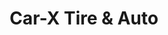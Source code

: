 ---
title: "Car-X Tire & Auto"
url: /indianapolis/car-x-tire-und-auto-north-shadeland-avenue/
shop: Autowerkstatt
---